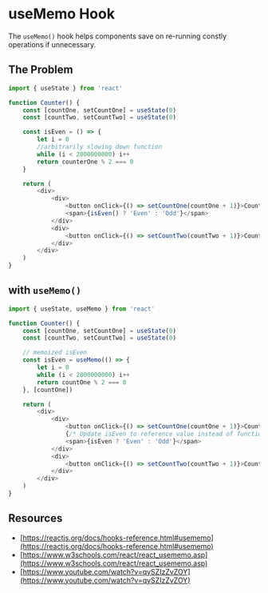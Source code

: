 # useMemo Hook

The `useMemo()` hook helps components save on re-running constly operations if unnecessary. 

## The Problem

``` js
import { useState } from 'react'

function Counter() {
    const [countOne, setCountOne] = useState(0)
    const [countTwo, setCountTwo] = useState(0)

    const isEven = () => {
        let i = 0
        //arbitrarily slowing down function
        while (i < 2000000000) i++
        return counterOne % 2 === 0
    }

    return (
        <div>
            <div>
                <button onClick={() => setCountOne(countOne + 1)}>Count One - {countOne}</button>
                <span>{isEven() ? 'Even' : 'Odd'}</span>
            </div>
            <div>
                <button onClick={() => setCountTwo(countTwo + 1)}>Count Two - {countTwo}</button>
            </div>
        </div>
    )
}
```

## with `useMemo()`

``` js
import { useState, useMemo } from 'react'

function Counter() {
    const [countOne, setCountOne] = useState(0)
    const [countTwo, setCountTwo] = useState(0)

    // memoized isEven
    const isEven = useMemo(() => {
        let i = 0
        while (i < 2000000000) i++
        return countOne % 2 === 0
    }, [countOne])

    return (
        <div>
            <div>
                <button onClick={() => setCountOne(countOne + 1)}>Count One - {countOne}</button>
                {/* Update isEven to reference value instead of function*/}
                <span>{isEven ? 'Even' : 'Odd'}</span>
            </div>
            <div>
                <button onClick={() => setCountTwo(countTwo + 1)}>Count Two - {countTwo}</button>
            </div>
        </div>
    )
}
```

## Resources

* [https://reactjs.org/docs/hooks-reference.html#usememo](https://reactjs.org/docs/hooks-reference.html#usememo)
* [https://www.w3schools.com/react/react_usememo.asp](https://www.w3schools.com/react/react_usememo.asp)
* [https://www.youtube.com/watch?v=qySZIzZvZOY](https://www.youtube.com/watch?v=qySZIzZvZOY)